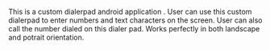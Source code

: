 This is a custom dialerpad android application . 
User can use this custom dialerpad to enter numbers and text characters on the screen. 
User can also call the number dialed on this dialer pad.
Works perfectly in both landscape and potrait orientation. 
